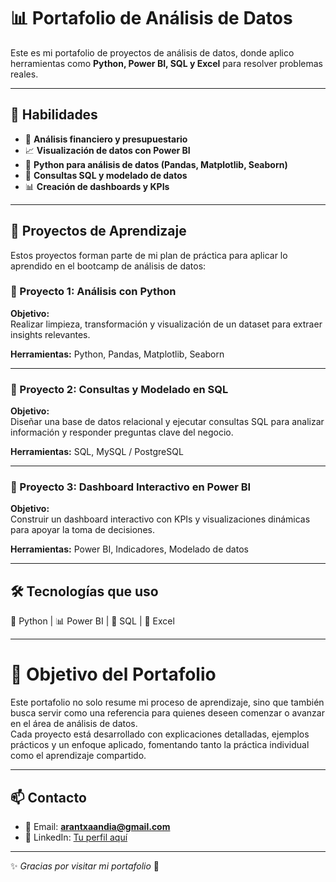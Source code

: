 # 📊 Portafolio de Análisis de Datos  

Este es mi portafolio de proyectos de análisis de datos, donde aplico herramientas como **Python, Power BI, SQL y Excel** para resolver problemas reales.  

---

## 🧠 Habilidades  
- 📌 **Análisis financiero y presupuestario**  
- 📈 **Visualización de datos con Power BI**  
- 🐍 **Python para análisis de datos (Pandas, Matplotlib, Seaborn)**  
- 💾 **Consultas SQL y modelado de datos**  
- 📊 **Creación de dashboards y KPIs**  

---

## 📁 Proyectos de Aprendizaje  

Estos proyectos forman parte de mi plan de práctica para aplicar lo aprendido en el bootcamp de análisis de datos:  

### 🔹 Proyecto 1: Análisis con Python  
**Objetivo:**  
Realizar limpieza, transformación y visualización de un dataset para extraer insights relevantes.  

**Herramientas:** Python, Pandas, Matplotlib, Seaborn  

---

### 🔹 Proyecto 2: Consultas y Modelado en SQL  
**Objetivo:**  
Diseñar una base de datos relacional y ejecutar consultas SQL para analizar información y responder preguntas clave del negocio.  

**Herramientas:** SQL, MySQL / PostgreSQL  

---

### 🔹 Proyecto 3: Dashboard Interactivo en Power BI  
**Objetivo:**  
Construir un dashboard interactivo con KPIs y visualizaciones dinámicas para apoyar la toma de decisiones.  

**Herramientas:** Power BI, Indicadores, Modelado de datos  

---

## 🛠️ Tecnologías que uso  
🐍 Python | 📊 Power BI | 💾 SQL | 📑 Excel  

---

# 🎯 Objetivo del Portafolio  

Este portafolio no solo resume mi proceso de aprendizaje, sino que también busca servir como una referencia para quienes deseen comenzar o avanzar en el área de análisis de datos.  
Cada proyecto está desarrollado con explicaciones detalladas, ejemplos prácticos y un enfoque aplicado, fomentando tanto la práctica individual como el aprendizaje compartido.  

---

## 📫 Contacto  
- 📧 Email: **arantxaandia@gmail.com**  
- 💼 LinkedIn: [Tu perfil aquí](https://www.linkedin.com/)  

---

✨ *Gracias por visitar mi portafolio* 🙂  
